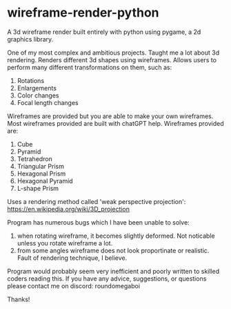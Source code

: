 # wireframe-render-python
A 3d wireframe render built entirely with python using pygame, a 2d graphics library. 

One of my most complex and ambitious projects. Taught me a lot about 3d rendering. 
Renders different 3d shapes using wireframes.
Allows users to perform many different transformations on them, such as:
1. Rotations
2. Enlargements
3. Color changes
4. Focal length changes

Wireframes are provided but you are able to make your own wireframes. Most wireframes provided are built with chatGPT help.
Wireframes provided are: 
1. Cube
2. Pyramid
3. Tetrahedron
4. Triangular Prism
5. Hexagonal Prism
6. Hexagonal Pyramid
7. L-shape Prism
   
Uses a rendering method called 'weak perspective projection': https://en.wikipedia.org/wiki/3D_projection 

Program has numerous bugs which I have been unable to solve:
  1. when rotating wireframe, it becomes slightly deformed. Not noticable unless you rotate wireframe a lot.
  2. from some angles wireframe does not look proportinate or realistic. Fault of rendering technique, I believe. 

Program would probably seem very inefficient and poorly written to skilled coders reading this.
If you have any advice, suggestions, or questions please contact me on discord: roundomegaboi

Thanks!
